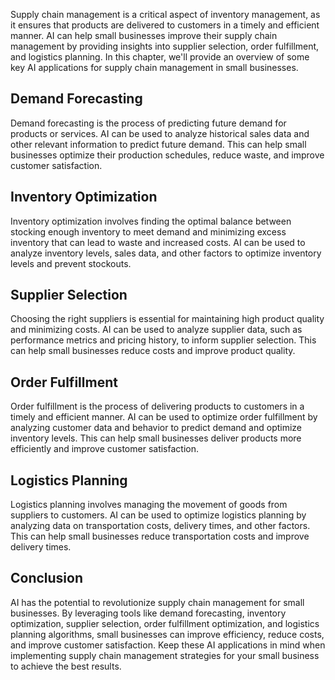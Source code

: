 

Supply chain management is a critical aspect of inventory management, as it ensures that products are delivered to customers in a timely and efficient manner. AI can help small businesses improve their supply chain management by providing insights into supplier selection, order fulfillment, and logistics planning. In this chapter, we'll provide an overview of some key AI applications for supply chain management in small businesses.

Demand Forecasting
------------------

Demand forecasting is the process of predicting future demand for products or services. AI can be used to analyze historical sales data and other relevant information to predict future demand. This can help small businesses optimize their production schedules, reduce waste, and improve customer satisfaction.

Inventory Optimization
----------------------

Inventory optimization involves finding the optimal balance between stocking enough inventory to meet demand and minimizing excess inventory that can lead to waste and increased costs. AI can be used to analyze inventory levels, sales data, and other factors to optimize inventory levels and prevent stockouts.

Supplier Selection
------------------

Choosing the right suppliers is essential for maintaining high product quality and minimizing costs. AI can be used to analyze supplier data, such as performance metrics and pricing history, to inform supplier selection. This can help small businesses reduce costs and improve product quality.

Order Fulfillment
-----------------

Order fulfillment is the process of delivering products to customers in a timely and efficient manner. AI can be used to optimize order fulfillment by analyzing customer data and behavior to predict demand and optimize inventory levels. This can help small businesses deliver products more efficiently and improve customer satisfaction.

Logistics Planning
------------------

Logistics planning involves managing the movement of goods from suppliers to customers. AI can be used to optimize logistics planning by analyzing data on transportation costs, delivery times, and other factors. This can help small businesses reduce transportation costs and improve delivery times.

Conclusion
----------

AI has the potential to revolutionize supply chain management for small businesses. By leveraging tools like demand forecasting, inventory optimization, supplier selection, order fulfillment optimization, and logistics planning algorithms, small businesses can improve efficiency, reduce costs, and improve customer satisfaction. Keep these AI applications in mind when implementing supply chain management strategies for your small business to achieve the best results.
